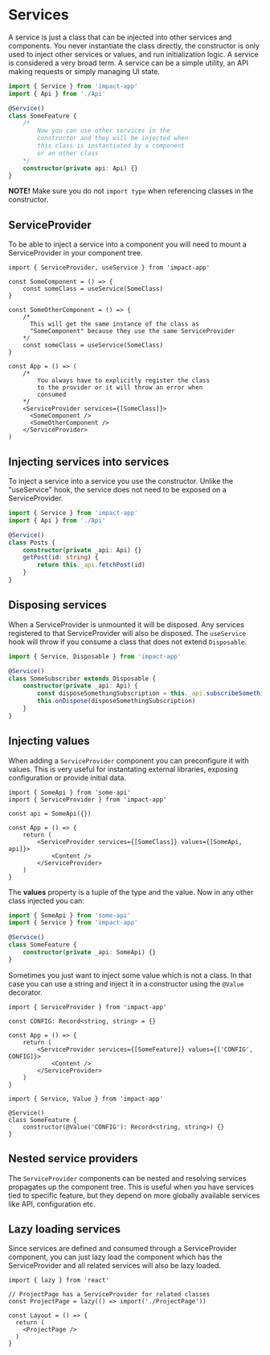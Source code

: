 # Services

A service is just a class that can be injected into other services and components. You never instantiate the class directly, the constructor is only used to inject other services or values, and run initialization logic. A service is considered a very broad term. A service can be a simple utility, an API making requests or simply managing UI state.

```ts
import { Service } from 'impact-app'
import { Api } from './Api'

@Service()
class SomeFeature {
    /* 
        Now you can use other services in the
        constructor and they will be injected when
        this class is instantiated by a component
        or an other class
    */
    constructor(private api: Api) {}
}
```

**NOTE!** Make sure you do not `import type` when referencing classes in the constructor.

## ServiceProvider

To be able to inject a service into a component you will need to mount a ServiceProvider in your component tree.

```tsx
import { ServiceProvider, useService } from 'impact-app'

const SomeComponent = () => {
    const someClass = useService(SomeClass)
}

const SomeOtherComponent = () => {
    /* 
      This will get the same instance of the class as
      "SomeComponent" because they use the same ServiceProvider
    */
    const someClass = useService(SomeClass)
}

const App = () => (
    /*
        You always have to explicitly register the class 
        to the provider or it will throw an error when
        consumed
    */
    <ServiceProvider services={[SomeClass]}>
      <SomeComponent />
      <SomeOtherComponent />
    </ServiceProvider>
)
```


## Injecting services into services

To inject a service into a service you use the constructor. Unlike the "useService" hook, the service does not need to be exposed on a ServiceProvider.

```ts
import { Service } from 'impact-app'
import { Api } from './Api'

@Service()
class Posts {
    constructor(private _api: Api) {}
    getPost(id: string) {
        return this._api.fetchPost(id)
    }
}
```

## Disposing services

When a ServiceProvider is unmounted it will be disposed. Any services registered to that ServiceProvider will also be disposed. The `useService` hook will throw if you consume a class that does not extend `Disposable`.

```ts
import { Service, Disposable } from 'impact-app'

@Service()
class SomeSubscriber extends Disposable {
    constructor(private _api: Api) {
        const disposeSomethingSubscription = this._api.subscribeSomething()
        this.onDispose(disposeSomethingSubscription)
    }
}
```

## Injecting values

When adding a `ServiceProvider` component you can preconfigure it with values. This is very useful for instantating external libraries, exposing configuration or provide initial data.

```tsx
import { SomeApi } from 'some-api'
import { ServiceProvider } from 'impact-app'

const api = SomeApi({})

const App = () => {
    return (
        <ServiceProvider services={[SomeClass]} values={[SomeApi, api]}>
            <Content />
        </ServiceProvider>
    )
}
```

The **values** property is a tuple of the type and the value. Now in any other class injected you can:

```ts
import { SomeApi } from 'some-api'
import { Service } from 'impact-app'

@Service()
class SomeFeature {
    constructor(private _api: SomeApi) {}
}
```

Sometimes you just want to inject some value which is not a class. In that case you can use a string and inject it in a constructor using the `@Value` decorator. 

```tsx
import { ServiceProvider } from 'impact-app'

const CONFIG: Record<string, string> = {}

const App = () => {
    return (
        <ServiceProvider services={[SomeFeature]} values={['CONFIG', CONFIG]}>
            <Content />
        </ServiceProvider>
    )
}
```

```tsx
import { Service, Value } from 'impact-app'

@Service()
class SomeFeature {
    constructor(@Value('CONFIG'): Record<string, string>) {}
}
```

## Nested service providers

The `ServiceProvider` components can be nested and resolving services propagates up the component tree. This is useful when you have services tied to specific feature, but they depend on more globally available services like API, configuration etc.

## Lazy loading services

Since services are defined and consumed through a ServiceProvider component, you can just lazy load the component which has the ServiceProvider and all related services will also be lazy loaded.

```tsx
import { lazy } from 'react'

// ProjectPage has a ServiceProvider for related classes
const ProjectPage = lazy(() => import('./ProjectPage'))

const Layout = () => {
  return (
    <ProjectPage />
  )
}
```